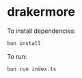 # drakermore

To install dependencies:

```bash
bun install
```

To run:

```bash
bun run index.ts
```
